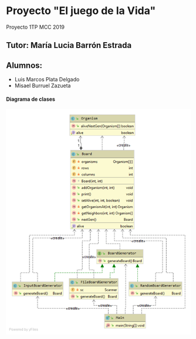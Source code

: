 # Proyecto "El juego de la Vida"
Proyecto 1TP MCC 2019

## Tutor: María Lucia Barrón Estrada

## Alumnos:
- Luis Marcos Plata Delgado
- Misael Burruel Zazueta

#### Diagrama de clases
![Diagrama de clases](https://github.com/mplata/game-life/blob/master/Package%20JuegoVida.png?raw=true)
